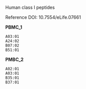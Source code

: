 Human class I peptides

Reference DOI: 10.7554/eLife.07661

**PBMC_1**

    A03:01
    A24:02
    B07:02
    B51:01

**PMBC_2**

    A02:01
    A03:01
    B35:01
    B37:01